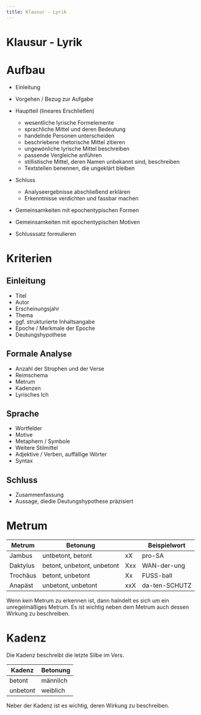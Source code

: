 ```yaml
---
title: Klausur - Lyrik
---
```

# Klausur - Lyrik

# Aufbau

- Einleitung
- Vorgehen / Bezug zur Aufgabe
- Hauptteil (lineares Erschließen)
    - wesentliche lyrische Formelemente
    - sprachliche Mittel und deren Bedeutung
    - handelnde Personen unterscheiden
    - beschriebene rhetorische Mittel zitieren
    - ungewönliche lyrische Mittel beschreiben
    - passende Vergleiche anführen
    - stillistische Mittel, deren Namen unbekannt sind, beschreiben
    - Textstellen benennen, die ungeklärt bleiben
- Schluss
    - Analyseergebnisse abschließend erklären
    - Erkenntnisse verdichten und fassbar machen

- Gemeinsamkeiten mit epochentypischen Formen
- Gemeinsamkeiten mit epochentypischen Motiven
- Schlusssatz formulieren

# Kriterien

## Einleitung

- Titel
- Autor
- Erscheinungsjahr
- Thema
- ggf. strukturierte Inhaltsangabe
- Epoche / Merkmale der Epoche
- Deutungshypothese

## Formale Analyse

- Anzahl der Strophen und der Verse
- Reimschema
- Metrum
- Kadenzen
- Lyrisches Ich

## Sprache

- Wortfelder
- Motive
- Metaphern / Symbole
- Weitere Stilmittel
- Adjektive / Verben, auffällige Wörter
- Syntax

## Schluss

- Zusammenfassung
- Aussage, diedie Deutungshypothese präzisiert

# Metrum

| Metrum | Betonung |  | Beispielwort |
| --- | --- | --- | --- |
| Jambus | untbetont, betont | xX | pro-SA |
| Daktylus | betont, unbetont, unbetont | Xxx | WAN-der-ung |
| Trochäus | betont, unbetont | Xx | FUSS-ball |
| Anapäst | unbetont, unbetont | xxX | da-ten-SCHUTZ |

Wenn kein Metrum zu erkennen ist, dann halndelt es sich um ein unregelmäßiges Metrum. Es ist wichtig neben dem Metrum auch dessen Wirkung zu beschreiben.

# Kadenz

Die Kadenz beschreibt die letzte Silbe im Vers.

| Kadenz | Betonung |
| --- | --- |
| betont | männilch |
| unbetont | weiblich |

Neber der Kadenz ist es wichtig, deren Wirkung zu beschreiben.